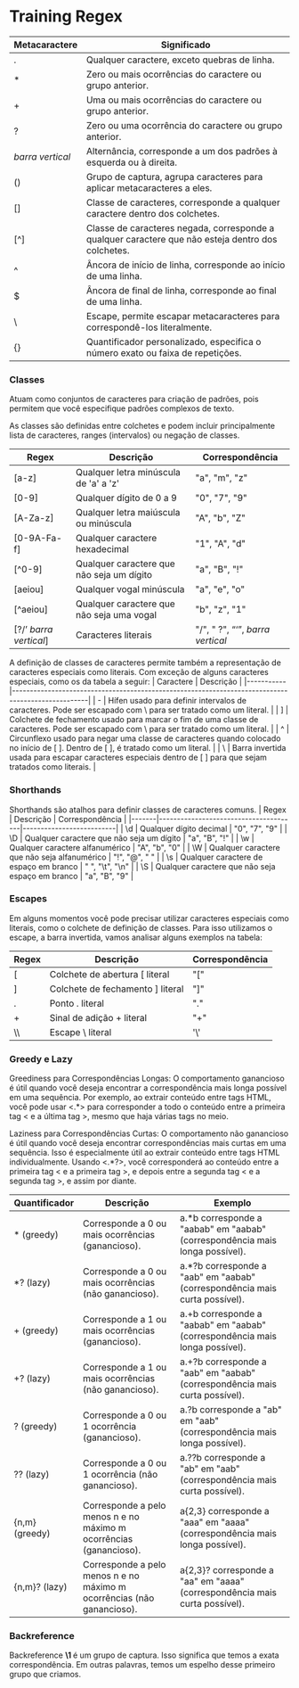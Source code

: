# Training Regex

| Metacaractere | Significado                                                   |
|---------------|---------------------------------------------------------------|
| .                | Qualquer caractere, exceto quebras de linha.                 |
| *                | Zero ou mais ocorrências do caractere ou grupo anterior.     |
| +                | Uma ou mais ocorrências do caractere ou grupo anterior.      |
| ?                | Zero ou uma ocorrência do caractere ou grupo anterior.       |
| *barra vertical* | Alternância, corresponde a um dos padrões à esquerda ou à direita. |
| ()               | Grupo de captura, agrupa caracteres para aplicar metacaracteres a eles. |
| []               | Classe de caracteres, corresponde a qualquer caractere dentro dos colchetes. |
| [^]              | Classe de caracteres negada, corresponde a qualquer caractere que não esteja dentro dos colchetes. |
| ^                | Âncora de início de linha, corresponde ao início de uma linha. |
| $                | Âncora de final de linha, corresponde ao final de uma linha. |
| \                | Escape, permite escapar metacaracteres para correspondê-los literalmente. |
| {}               | Quantificador personalizado, especifica o número exato ou faixa de repetições. |

### Classes
Atuam como conjuntos de caracteres para criação de padrões, pois permitem que você especifique padrões complexos de texto.

As classes são definidas entre colchetes e podem incluir principalmente lista de caracteres, ranges (intervalos) ou negação de classes.

| Regex       | Descrição                                    | Correspondência             |
|-------------|----------------------------------------------|-----------------------------|
| [a-z]       | Qualquer letra minúscula de 'a' a 'z'        | "a", "m", "z"               |
| [0-9]       | Qualquer dígito de 0 a 9                     | "0", "7", "9"               |
| [A-Za-z]    | Qualquer letra maiúscula ou minúscula        | "A", "b", "Z"               |
| [0-9A-Fa-f] | Qualquer caractere hexadecimal               | "1", "A", "d"               |
| [^0-9]      | Qualquer caractere que não seja um dígito    | "a", "B", "!"               |
| [aeiou]     | Qualquer vogal minúscula                     | "a", "e", "o"               |
| [^aeiou]    | Qualquer caractere que não seja uma vogal    | "b", "z", "1"               |
| [?/’ *barra vertical*]       | Caracteres literais                          | "/", " ?", “‘”, *barra vertical*         |

A definição de classes de caracteres permite também a representação de caracteres especiais como literais. Com exceção de alguns caracteres especiais, como os da tabela a seguir:
| Caractere | Descrição                                                                                         |
|-----------|---------------------------------------------------------------------------------------------------|
| -         | Hífen usado para definir intervalos de caracteres. Pode ser escapado com \ para ser tratado como um literal. |
| ]         | Colchete de fechamento usado para marcar o fim de uma classe de caracteres. Pode ser escapado com \ para ser tratado como um literal. |
| ^         | Circunflexo usado para negar uma classe de caracteres quando colocado no início de [ ]. Dentro de [ ], é tratado como um literal. |
| \         | Barra invertida usada para escapar caracteres especiais dentro de [ ] para que sejam tratados como literais. |

### Shorthands
Shorthands são atalhos para definir classes de caracteres comuns.
| Regex | Descrição                             | Correspondência          |
|-------|---------------------------------------|--------------------------|
| \d    | Qualquer dígito decimal               | "0", "7", "9"            |
| \D    | Qualquer caractere que não seja um dígito | "a", "B", "!"         |
| \w    | Qualquer caractere alfanumérico       | "A", "b", "0"            |
| \W    | Qualquer caractere que não seja alfanumérico | "!", "@", " "       |
| \s    | Qualquer caractere de espaço em branco | " ", "\t", "\n"       |
| \S    | Qualquer caractere que não seja espaço em branco | "a", "B", "9"   |


### Escapes
Em alguns momentos você pode precisar utilizar caracteres especiais como literais, como o colchete de definição de classes. Para isso utilizamos o escape, a barra invertida, vamos analisar alguns exemplos na tabela:

| Regex | Descrição                             | Correspondência |
|-------|---------------------------------------|-----------------|
| \[    | Colchete de abertura [ literal        | "["             |
| \]    | Colchete de fechamento ] literal      | "]"             |
| \.    | Ponto . literal                       | "."             |
| \+    | Sinal de adição + literal             | "+"             |
| \\\\  | Escape \ literal                      | '\\'            |

### Greedy e Lazy
Greediness para Correspondências Longas: O comportamento ganancioso é útil quando você deseja encontrar a correspondência mais longa possível em uma sequência. Por exemplo, ao extrair conteúdo entre tags HTML, você pode usar <.*> para corresponder a todo o conteúdo entre a primeira tag < e a última tag >, mesmo que haja várias tags no meio.

Laziness para Correspondências Curtas: O comportamento não ganancioso é útil quando você deseja encontrar correspondências mais curtas em uma sequência. Isso é especialmente útil ao extrair conteúdo entre tags HTML individualmente. Usando <.*?>, você corresponderá ao conteúdo entre a primeira tag < e a primeira tag >, e depois entre a segunda tag < e a segunda tag >, e assim por diante.

| Quantificador | Descrição                                          | Exemplo                                  |
|---------------|----------------------------------------------------|------------------------------------------|
| * (greedy)    | Corresponde a 0 ou mais ocorrências (ganancioso). | a.*b corresponde a "aabab" em "aabab" (correspondência mais longa possível). |
| *? (lazy)     | Corresponde a 0 ou mais ocorrências (não ganancioso). | a.*?b corresponde a "aab" em "aabab" (correspondência mais curta possível). |
| + (greedy)    | Corresponde a 1 ou mais ocorrências (ganancioso). | a.+b corresponde a "aabab" em "aabab" (correspondência mais longa possível). |
| +? (lazy)     | Corresponde a 1 ou mais ocorrências (não ganancioso). | a.+?b corresponde a "aab" em "aabab" (correspondência mais curta possível). |
| ? (greedy)    | Corresponde a 0 ou 1 ocorrência (ganancioso).      | a.?b corresponde a "ab" em "aab" (correspondência mais longa possível). |
| ?? (lazy)     | Corresponde a 0 ou 1 ocorrência (não ganancioso).  | a.??b corresponde a "ab" em "aab" (correspondência mais curta possível). |
| {n,m} (greedy)| Corresponde a pelo menos n e no máximo m ocorrências (ganancioso). | a{2,3} corresponde a "aaa" em "aaaa" (correspondência mais longa possível). |
| {n,m}? (lazy) | Corresponde a pelo menos n e no máximo m ocorrências (não ganancioso). | a{2,3}? corresponde a "aa" em "aaaa" (correspondência mais curta possível). |

### Backreference
Backreference <b> \1 </b> é um grupo de captura. Isso significa que temos a exata correspondência. Em outras palavras, temos um espelho desse primeiro grupo que criamos.